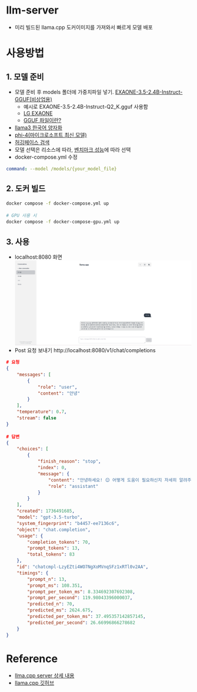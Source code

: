 # llm-server
 - 미리 빌드된 llama.cpp 도커이미지를 가져와서 빠르게 모델 배포

# 사용방법
## 1. 모델 준비
- 모델 준비 후 models 폴더에 가중치파일 넣기. [EXAONE-3.5-2.4B-Instruct-GGUF(비상업용)](https://huggingface.co/bartowski/EXAONE-3.5-2.4B-Instruct-GGUF)
    - 예시로 EXAONE-3.5-2.4B-Instruct-Q2_K.gguf 사용함
    - [LG EXAONE](https://huggingface.co/LGAI-EXAONE/EXAONE-3.5-2.4B-Instruct)
    - [GGUF 파일이란?](https://huggingface.co/docs/hub/gguf)
- [llama3 한국어 양자화](https://huggingface.co/zoomer75/llama-3.2-Korean-Bllossom-3B-Q4_K_M-GGUF)
- [phi-4(마이크로소프트 최신 모델)](https://huggingface.co/microsoft/phi-4)
- [허깅페이스 검색](https://huggingface.co/)
- 모델 선택은 리소스에 따라, [벤치마크 성능](https://huggingface.co/spaces/open-llm-leaderboard/open_llm_leaderboard#/?params=0%2C3)에 따라 선택
- docker-compose.yml 수정

```yml
command: --model /models/{your_model_file}

```

## 2. 도커 빌드
```bash
docker compose -f docker-compose.yml up

# GPU 사용 시
docker compose -f docker-compose-gpu.yml up

```

## 3. 사용

- localhost:8080 화면
![alt text](image.png)
-  Post 요청 보내기 http://localhost:8080/v1/chat/completions
```json
# 요청
{
    "messages": [
        {
            "role": "user",
            "content": "안녕"
        }
    ],
    "temperature": 0.7,
    "stream": false
}

# 답변
{
    "choices": [
        {
            "finish_reason": "stop",
            "index": 0,
            "message": {
                "content": "안녕하세요! 😊 어떻게 도움이 필요하신지 자세히 알려주시면 더 효과적으로 도와드릴 수 있을 것 같아요. 여행 계획, 요리 레시피 찾기, 일상 생활 팁 등 다양한 주제에 대해 궁금한 점이 있으신가요? 좀 더 자세히 알려주시면 감사하겠습니다! 😊",
                "role": "assistant"
            }
        }
    ],
    "created": 1736491685,
    "model": "gpt-3.5-turbo",
    "system_fingerprint": "b4457-ee7136c6",
    "object": "chat.completion",
    "usage": {
        "completion_tokens": 70,
        "prompt_tokens": 13,
        "total_tokens": 83
    },
    "id": "chatcmpl-LzyEZti4WO7NgXoMVnqSFz1xRTl0v2AA",
    "timings": {
        "prompt_n": 13,
        "prompt_ms": 108.351,
        "prompt_per_token_ms": 8.334692307692308,
        "prompt_per_second": 119.98043396000037,
        "predicted_n": 70,
        "predicted_ms": 2624.675,
        "predicted_per_token_ms": 37.495357142857145,
        "predicted_per_second": 26.66996866278682
    }
}
```

# Reference
- [llma.cpp server 상세 내용](https://github.com/ggerganov/llama.cpp/blob/master/examples/server/README.md)
- [llama.cpp 깃허브](https://github.com/ggerganov/llama.cpp/tree/master)
